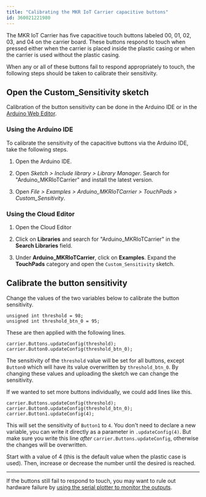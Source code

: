 ```yaml
---
title: "Calibrating the MKR IoT Carrier capacitive buttons"
id: 360021221980
---
```


The MKR IoT Carrier has five capacitive touch buttons labeled 00, 01, 02, 03, and 04 on the carrier board. These buttons respond to touch when pressed either when the carrier is placed inside the plastic casing or when the carrier is used without the plastic casing.

When any or all of these buttons fail to respond appropriately to touch, the following steps should be taken to calibrate their sensitivity.

## Open the Custom_Sensitivity sketch

Calibration of the button sensitivity can be done in the Arduino IDE or in the [Arduino Web Editor](https://create.arduino.cc/editor).

### Using the Arduino IDE

To calibrate the sensitivity of the capacitive buttons via the Arduino IDE, take the following steps.

1. Open the Arduino IDE.

2. Open *Sketch > Include library > Library Manager*. Search for "Arduino_MKRIoTCarrier" and install the latest version.

3. Open *File > Examples > Arduino_MKRIoTCarrier > TouchPads > Custom_Sensitivity*.

### Using the Cloud Editor

1. Open the Cloud Editor

2. Click on **Libraries** and search for "Arduino_MKRIoTCarrier" in the **Search Libraries** field.

3. Under **Arduino_MKRIoTCarrier**, click on **Examples**. Expand the **TouchPads** category and open the `Custom_Sensitivity` sketch.

## Calibrate the button sensitivity

Change the values of the two variables below to calibrate the button sensitivity.

```
unsigned int threshold = 98;
unsigned int threshold_btn_0 = 95;
```

These are then applied with the following lines.

```
carrier.Buttons.updateConfig(threshold);
carrier.Button0.updateConfig(threshold_btn_0);
```

The sensitivity of the `threshold` value will be set for all buttons, except `Button0` which will have its value overwritten by `threshold_btn_0`. By changing these values and uploading the sketch we can change the sensitivity.

If we wanted to set more buttons individually, we could add lines like this.

```
carrier.Buttons.updateConfig(threshold);
carrier.Button0.updateConfig(threshold_btn_0);
carrier.Button1.updateConfig(4);
```

This will set the sensitivity of `Button1` to `4`. You don't need to declare a new variable, you can write it directly as a parameter in `.updateConfig(4)`. But make sure you write this line *after* `carrier.Buttons.updateConfig`, otherwise the changes will be overwritten.

Start with a value of 4 (this is the default value when the plastic case is used). Then, increase or decrease the number until the desired is reached.

---

If the buttons still fail to respond to touch, you may want to rule out hardware failure by [using the serial plotter to monitor the outputs](https://support.arduino.cc/hc/en-us/articles/360021222000).
